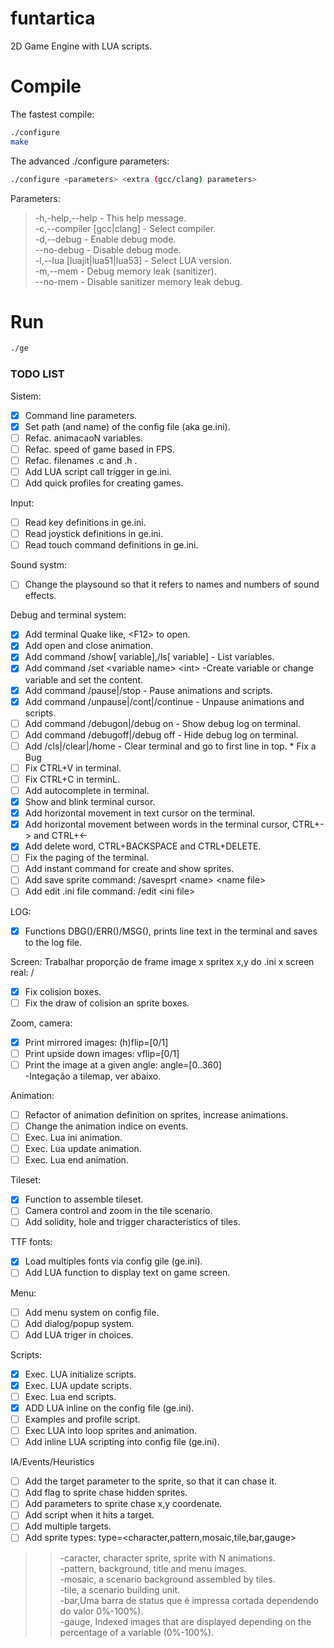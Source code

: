 # funtartica
2D Game Engine with LUA scripts.

# Compile

The fastest compile:  
```bash
./configure  
make
```  
The advanced ./configure parameters:  
```bash
./configure <parameters> <extra (gcc/clang) parameters>
```
Parameters:  
> -h,-help,--help  - This help message.  
> -c,--compiler [gcc|clang]  - Select compiler.  
> -d,--debug  - Enable debug mode.  
> --no-debug - Disable debug mode.  
> -l,--lua [luajit|lua51|lua53]  - Select LUA version.  
> -m,--mem  - Debug memory leak (sanitizer).  
> --no-mem  - Disable sanitizer memory leak debug.  

# Run  
```bash
./ge
```

### TODO LIST

Sistem:
* [X] Command line parameters.  
* [X] Set path (and name) of the config file (aka ge.ini).  
* [ ] Refac. animacaoN variables.  
* [ ] Refac. speed of game based in FPS.  
* [ ] Refac. filenames .c and .h .  
* [ ] Add LUA script call trigger in ge.ini.  
* [ ] Add quick profiles for creating games.  

Input:
* [ ] Read key definitions in ge.ini.  
* [ ] Read joystick definitions in ge.ini.  
* [ ] Read touch command definitions in ge.ini.  

Sound systm:
* [ ] Change the playsound so that it refers to names and numbers of sound effects.  

Debug and terminal system:
* [X] Add terminal Quake like, \<F12\> to open.  
* [X] Add open and close animation.  
* [X] Add command /show[ variable],/ls[ variable] - List variables.  
* [X] Add command /set \<variable name\> \<int\>  -Create variable or change variable and set the content.
* [X] Add command /pause|/stop - Pause animations and scripts.  
* [X] Add command /unpause|/cont|/continue - Unpause animations and scripts.  
* [ ] Add command /debugon|/debug on - Show debug log on terminal.  
* [ ] Add command /debugoff|/debug off - Hide debug log on terminal.  
* [ ] Add /cls|/clear|/home - Clear terminal and go to first line in top. * Fix a Bug  
* [ ] Fix CTRL+V in terminal.  
* [ ] Fix CTRL+C in terminL.  
* [ ] Add autocomplete in terminal.  
* [X] Show and blink terminal cursor.  
* [X] Add horizontal movement in text cursor on the terminal.
* [X] Add horizontal movement between words in the terminal cursor, CTRL+-\> and CTRL+\<- 
* [X] Add delete word, CTRL+BACKSPACE and CTRL+DELETE.  
* [ ] Fix the paging of the terminal.  
* [ ] Add instant command for create and show sprites.  
* [ ] Add save sprite command: /savesprt \<name\> \<name file\>  
* [ ] Add edit .ini file command: /edit \<ini file\>  

LOG:
* [X] Functions DBG()/ERR()/MSG(), prints line text in the terminal and saves to the log file.

Screen:
  Trabalhar proporção de frame image x spritex x,y do .ini x screen real: /
* [X] Fix colision boxes.  
* [ ] Fix the draw of colision an sprite boxes.  

Zoom, camera:
* [X] Print mirrored images: (h)flip=[0/1]  
* [ ] Print upside down images: vflip=[0/1]  
* [ ] Print the image at a given angle: angle=[0..360]  
  -Integação a tilemap, ver abaixo.

Animation:
* [ ] Refactor of animation definition on sprites, increase animations.
* [ ] Change the animation indice on events.
* [ ] Exec. Lua ini animation.
* [ ] Exec. Lua update animation.
* [ ] Exec. Lua end animation.

Tileset:
* [X] Function to assemble tileset.  
* [ ] Camera control and zoom in the tile scenario.  
* [ ] Add solidity, hole and trigger characteristics of tiles.  
  
TTF fonts:
* [X] Load multiples fonts via config gile (ge.ini).  
* [ ] Add LUA function to display text on game screen.  
   
Menu:
* [ ] Add menu system on config file.
* [ ] Add dialog/popup system.
* [ ] Add LUA triger in choices.

Scripts:
* [X] Exec. LUA initialize scripts.  
* [X] Exec. LUA update scripts.  
* [ ] Exec. Lua end scripts.  
* [X] ADD LUA inline on the config file (ge.ini).  
* [ ] Examples and profile script.  
* [ ] Exec LUA into loop sprites and animation.  
* [ ] Add inline LUA scripting into config file (ge.ini).  

IA/Events/Heuristics  
* [ ] Add the target parameter to the sprite, so that it can chase it.  
* [ ] Add flag to sprite chase hidden sprites.  
* [ ] Add parameters to sprite chase x,y coordenate.  
* [ ] Add script when it hits a target.  
* [ ] Add multiple targets.  
* [ ] Add sprite types: type=<character,pattern,mosaic,tile,bar,gauge>   
>>    -caracter, character sprite, sprite with N animations.  
>>    -pattern, background, title and menu images.  
>>    -mosaic, a scenario background assembled by tiles.  
>>    -tile, a scenario building unit.  
>>    -bar,Uma barra de status que é impressa cortada dependendo do valor 0%-100%).  
>>    -gauge, Indexed images that are displayed depending on the percentage of a variable (0%-100%).  
    


